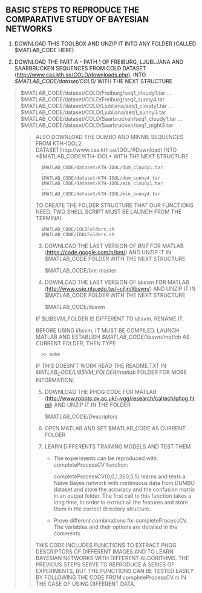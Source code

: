 BASIC STEPS TO REPRODUCE THE COMPARATIVE STUDY OF BAYESIAN NETWORKS
-------------------------------------------------------------------

1. DOWNLOAD THIS TOOLBOX AND UNZIP IT INTO ANY FOLDER (CALLED $MATLAB_CODE HERE)

2. DOWNLOAD THE PART A - PATH 1 OF FREIBURG, LJUBLJANA AND SAARBRUCKEN SEQUENCES FROM COLD DATASET (http://www.cas.kth.se/COLD/downloads.php), INTO *$MATLAB_CODE/dataset/COLD/* WITH THE NEXT STRUCTURE
<blockquote>
      $MATLAB_CODE/dataset/COLD/Freiburg/seq1_cloudy1.tar
      ...
      $MATLAB_CODE/dataset/COLD/Freiburg/seq1_sunny4.tar
      $MATLAB_CODE/dataset/COLD/Ljubljana/seq1_cloudy1.tar
      ...
      $MATLAB_CODE/dataset/COLD/Ljubljana/seq1_sunny3.tar
      $MATLAB_CODE/dataset/COLD/Saarbrucken/seq1_cloudy1.tar
      ...
      $MATLAB_CODE/dataset/COLD/Saarbrucken/seq1_night3.tar
<blockquote>
   ALSO DOWNLOAD THE DUMBO AND MINNIE SEQUENCES FROM KTH-IDOL2 DATASET(http://www.cas.kth.se/IDOL/#Download) INTO *$MATLAB_CODE/KTH-IDOL* WITH THE NEXT STRUCTURE

      $MATLAB_CODE/dataset/KTH-IDOL/dum_cloudy1.tar
      ...
      $MATLAB_CODE/dataset/KTH-IDOL/dum_sunny4.tar
      $MATLAB_CODE/dataset/KTH-IDOL/min_cloudy1.tar
      ...
      $MATLAB_CODE/dataset/KTH-IDOL/min_sunny4.tar

   TO CREATE THE FOLDER STRUCTURE THAT OUR FUNCTIONS NEED, TWO SHELL SCRIPT MUST BE LAUNCH FROM THE TERMINAL

      $MATLAB_CODE/COLDFolders.sh
      $MATLAB_CODE/IDOLFolders.sh

3. DOWNLOAD THE LAST VERSION OF *BNT* FOR MATLAB (https://code.google.com/p/bnt/) AND UNZIP IT IN $MATLAB_CODE FOLDER WITH THE NEXT STRUCTURE

      $MATLAB_CODE/bnt-master
	
4. DOWNLOAD THE LAST VERSION OF *libsvm* FOR MATLAB (http://www.csie.ntu.edu.tw/~cjlin/libsvm/) AND UNZIP IT IN $MATLAB_CODE FOLDER WITH THE NEXT STRUCTURE

      $MATLAB_CODE/libsvm

IF $LIBSVM_FOLDER IS DIFFERENT TO *libsvm*, RENAME IT.

BEFORE USING *libsvm*, IT MUST BE COMPILED. LAUNCH MATLAB AND ESTABLISH *$MATLAB_CODE/libsvm/matlab* AS CURRENT FOLDER, THEN TYPE

      >> make

IF THIS DOESN'T WORK READ THE README.TXT IN *$MATLAB_CODE/$LIBSVM_FOLDER/matlab* FOLDER FOR MORE INFORMATION.

5. DOWNLOAD THE PHOG CODE FOR MATLAB (http://www.robots.ox.ac.uk/~vgg/research/caltech/phog.html) AND UNZIP IT IN THE FOLDER

    $MATLAB_CODE/Descriptors
	
6. OPEN MATLAB AND SET $MATLAB_CODE AS CURRENT FOLDER

7. LEARN DIFFERENTS TRAINING MODELS AND TEST THEM

    + The experiments can be reproduced with completeProcessCV function:

        completeProcessCV(0,0,1,360,5,5) learns and tests a Naive Bayes network with continuous data from DUMBO dataset and store the accuracy 
        and the confusion matrix in an output folder. The first call to this function takes a long time, in order to extract all the features
	and store them in the correct directory structure.

    + Prove different combinations for completeProcessCV. The variables and their options are detailed in the comments.
	

THIS CODE INCLUDES FUNCTIONS TO EXTRACT PHOG DESCRIPTORS OF DIFFERENT IMAGES AND TO LEARN BAYESIAN NETWORKS WITH DIFFERENT ALGORITHMS.
THE PREVIOUS STEPS SERVE TO REPRODUCE A SERIES OF EXPERIMENTS, BUT THE FUNCTIONS CAN BE TESTED EASILY BY FOLLOWING THE CODE FROM 
completeProcessCV.m IN THE CASE OF USING DIFFERENT DATA.
